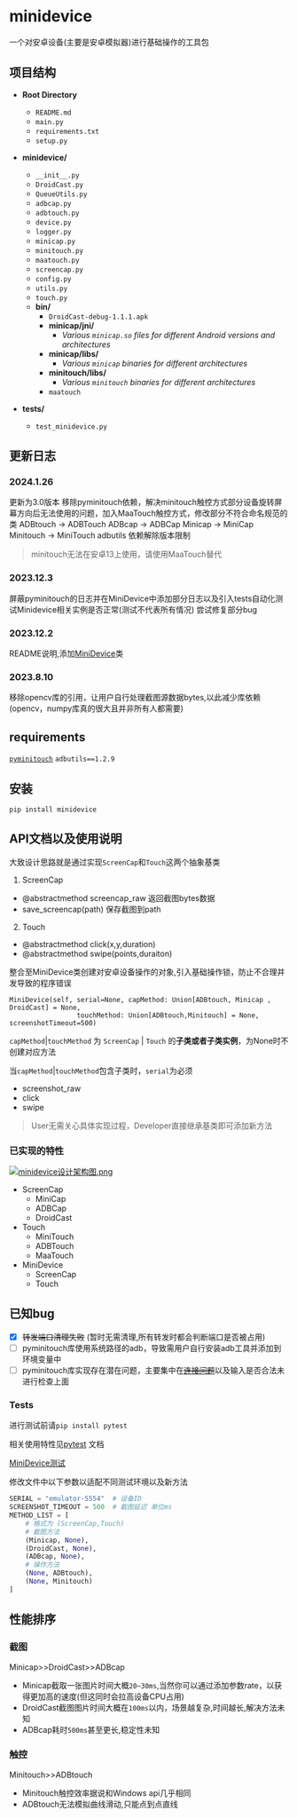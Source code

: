 # minidevice
一个对安卓设备(主要是安卓模拟器)进行基础操作的工具包
## 项目结构
- **Root Directory**
  - `README.md`
  - `main.py`
  - `requirements.txt`
  - `setup.py`

- **minidevice/**
  - `__init__.py`
  - `DroidCast.py`
  - `QueueUtils.py`
  - `adbcap.py`
  - `adbtouch.py`
  - `device.py`
  - `logger.py`
  - `minicap.py`
  - `minitouch.py`
  - `maatouch.py`
  - `screencap.py`
  - `config.py`
  - `utils.py`
  - `touch.py`
  - **bin/**
    - `DroidCast-debug-1.1.1.apk`
    - **minicap/jni/**
      - *Various `minicap.so` files for different Android versions and architectures*
    - **minicap/libs/**
      - *Various `minicap` binaries for different architectures*
    - **minitouch/libs/**
      - *Various `minitouch` binaries for different architectures*
    - `maatouch`

- **tests/**
  - `test_minidevice.py`

## 更新日志
### 2024.1.26
更新为3.0版本
移除pyminitouch依赖，解决minitouch触控方式部分设备旋转屏幕方向后无法使用的问题，加入MaaTouch触控方式，修改部分不符合命名规范的类
ADBtouch -> ADBTouch
ADBcap -> ADBCap
Minicap -> MiniCap
Minitouch -> MiniTouch
adbutils 依赖解除版本限制
> minitouch无法在安卓13上使用，请使用MaaTouch替代
### 2023.12.3 
屏蔽pyminitouch的日志并在MiniDevice中添加部分日志以及引入tests自动化测试Minidevice相关实例是否正常(测试不代表所有情况) 尝试修复部分bug
### 2023.12.2
README说明,添加[MiniDevice](./minidevice/device.py)类
### 2023.8.10 
移除opencv库的引用，让用户自行处理截图源数据bytes,以此减少库依赖(opencv，numpy库真的很大且并非所有人都需要)
## requirements
[`pyminitouch`](https://github.com/williamfzc/pyminitouch) `adbutils==1.2.9`
## 安装
`pip install minidevice`
## API文档以及使用说明
大致设计思路就是通过实现`ScreenCap`和`Touch`这两个抽象基类
1. ScreenCap 
- @abstractmethod screencap_raw 返回截图bytes数据
- save_screencap(path) 保存截图到path 
2. Touch
- @abstractmethod click(x,y,duration) 
- @abstractmethod swipe(points,duraiton)

整合至MiniDevice类创建对安卓设备操作的对象,引入基础操作锁，防止不合理并发导致的程序错误
```
MiniDevice(self, serial=None, capMethod: Union[ADBtouch, Minicap , DroidCast] = None,
                 touchMethod: Union[ADBtouch,Minitouch] = None, screenshotTimeout=500)
```
`capMethod`|`touchMethod` 为 `ScreenCap` | `Touch` 的**子类或者子类实例**，为None时不创建对应方法

当`capMethod`|`touchMethod`包含子类时，`serial`为必须
 - screenshot_raw
 - click
 - swipe
> User无需关心具体实现过程，Developer直接继承基类即可添加新方法

### 已实现的特性
[![minidevice设计架构图.png](https://s2.loli.net/2023/12/03/Zje6Bh3TUDxbP2W.png)](https://www.iodraw.com/diagram/?lightbox=1&highlight=0000ff&edit=_blank&layers=1&nav=1&title=%E6%9C%AA%E5%91%BD%E5%90%8D%E7%BB%98%E5%9B%BE.iodraw#R7V1bd5s4EP41nNN9SA73y6PBdveS7KZNdtvuS48Ciq0NRl5ZTuL%2B%2BpUw2BARGxwT8EY%2BfUCDENXMp5lP0ogoRjB7%2BkjAfHqJIxgruho9KcZQ0XXN1HWF%2F1Oj1VriGPZaMCEoyiptBdfoB8yEaiZdogguShUpxjFF87IwxEkCQ1qSAULwY7naHY7Lb52DCRQE1yGIRekXFNHpWurqzlb%2BM0STaf5mzfbWd2Ygr5z1ZDEFEX4siIyRYgQEY7q%2Bmj0FMObKy%2FXy5ZfVl%2Fji3v7466fFv%2BBP%2F7eb3%2F86Wzc2bvLIpgsEJvTgpj9NV%2FO%2FncgjtmMNPz%2BG35BzdWZk1n0A8TJTmDKyFddVBgNlZCmer%2FgjZeQovqb4fqYHusqVu3hEsxgkrORP6SxmQo1dLiggNEMC0xS7hwn6gRMK8hrhFMXRBVjhJe8PJRDmhULdGyZmd3kDBC7QD3Ab5%2BWQV0AJJDerOcxaYOIY3MLYB%2BH9hOBlEgU4xiT9jxqqOmY%2FVqWmKjOVP0BC4VMBSJlqP0I8g5SsWJXsLnvF%2BpFsmOhuVn7cgk7TzUw4LSBOt7IBBTKkTzaNb973mY0MkExY%2F5u90K56n1p%2BHYgpJAmg0Oc6WxQxxC4Kfd2KUmQ1QJnjCii7DpnJkgDMd2Hqjpn5OrvDYQNiNEnYdciMB5llfW4fxMb6ILtB8VxAF0NjeF8Bryqw2qUa1%2FzJIgLhVY4b7ZnoEjyVKl6ABd1gNY7BfIFuN92YATJBiY8pxbOsUg3kFgaYCOLdg7s2ik3XKoHKFDGlOxWYcndAuASmxsjxRP%2F0HDAxSsGyoATfb3w8V9MdiuNckwlOK%2BUIiuEdrcDPDEVRnDY2ByFKJjccT8MzbSu5SB8cGlvJ50wNXEQwBbTgp1KzXuEFogjz9sm6rj%2FHKKGprixfsYaphNAAJ6wTzK%2Fx5iBD0CPkKKpr7s0o22%2Fu3GfYNc3bknVzl1Ww7iL1CyGYfyfgUQl0ZcDqqATSJUnYxe2KMjKxFpsquOX6Cin730xxJACDaYFugNEMCGtHUra5KdqcizB79i5OicGUwQcmFTgo29tnXQrUc4tbXg9YWduW94KhCGrmHkb2eBwEbYLEMOuBRG%2FLB7iaiBLwAL9voPIuDX%2BX%2Fto0vF3T%2Bbdn%2BBrOH0aM7WdFprwpnuAExKOt1E8DKowyg2zrXODUuXPf%2Fg%2BkdJVxALCk%2BFXRdoGXJIQ1LMGIxwTuatHLlM37uNNgBMaAoofyjOfo5vBEb32JElQ1ACWH647D6eV5gebUDPK22hZuRP8tOdy%2BMXYyHM4TVxAqOVyDEN3c5v2N2q3ZvXNa5pmC4QdDX0aDfkUDw%2BhdOLBkOKjtFsza9u5LOLDrhYPqKb2MEkeGQ%2FdRQlz6Faz8v57DZQY43hwue%2FSKo2%2Fr588M7Zmj161zr%2FBznHKT6y5mrRS3jfY27DzDyloHQkvH2jzwxFWAIcEoCnhAllSjP1TDNvtGNTRVXLKQXGPfODsZrqGpFSvDdciGpBlHRkLnNENTjXfOM7w34hmaZZ57psacu%2Bmolusax2UdHZEMTRVXM%2F6gU0gCML%2Bs3l2UVKM7quFZ%2FaMaclmjtsG3o%2B2EuMaBCxuSaxwbCj0gG877Jhsbo7XNNnSv7Odd45xzDt2wdM5B8sWVpmsapm2dq4WfWc56e3PykWfdHQgf7TD4wCdEvxauv3EkstG9Lg1zopAWVlmBM51C0B%2BPufoUITklsqAbmYKbY3dc%2Fdaw7Urw7krE3YtdzbZrgjdPOutJVoVZkeQyshXPUNyhMjIVf6h4gczA3s8JnydEW%2FmoKsQJz6iKE66%2B1y%2FVSMCuel9vErDF2fENXobTXXCSk5pXTWrM%2BosoL2zVdp98Lac09dMrjdrm7smMxhEnNGGMwvsPT4zls%2BaDaEkAV91PrJJMtl7TnSBolGzdGBSdz23yWFic5j6iOfyQaVXCQoRFELxIbY4Ei85TsTX1pPbx8%2BC7f8pr1Jw1aOrRF9hfaRBx3sCzsamkdT2jdYfmY7dG6zRN7oo3WJ88vW1xTdwWf4nZybS7djDQOY%2FTtAZETqKgHRR0T9t0cQo%2FGPqSJPSNJBycpt8eS9DF9QHJEvaOs9NhCbq4iSlZwttioHuWoIvTeskS3hgFPWAJJ3XQvoXFndxoreUznHp6pCEuGaTpkekuokyQ7B2fPPgsRnt80pCfAagfRTbj7XT4ZMWnBCWffFsMdM8nDTHRRPLJN0ZB93zSEA9TvC8%2BmRut7fxYzbJKCbFOOegf6Qiwoan9Spc1u0BTi%2Bmyd24Iw1DweuzOrWuZllqJ5delyzpaTSznxu3Lvnf%2BNcD%2BG59Ziqy%2BFguFp3hx%2B1haappjDaB7VwkaO3ThbfWnAV8JGr0maPIsor6AxhZpCU%2BWGMIHxHosJ671Jq4vAXNnyD1Ocvezb1CYqshxNLeK42itkRy34kAYJIibdaCMXGUwSj%2BdbikDU3EdntPP2C6%2FYLfGCnua3XLHiu9ICryHAtvHyK2thkdr6Kj4cDUtrJVxiNQ%2F5CEB8VpAWHrXgLDFOVG4OVvOut7gry5IOLwWDvlJx%2B7g4FZsvKXHiRdTTG%2FQDKZkYVAFC4tjwrd5IPHHijeW%2BDg6PjYHXDv0F%2FLwTasWNmoyyNbWy%2B0K%2FrjxAMoRPpB4suO64nhFk1M3B6Gh84DgiNtjLx7HeocgaHr06hAQ2J07%2FXyBZff2CaJMZ%2B8TBk2PWh0CA6%2Fu2kJzGLDi9u%2FFrdfDt391zxj9Bw%3D%3D)
- ScreenCap
    - MiniCap
    - ADBCap
    - DroidCast
- Touch
    - MiniTouch
    - ADBTouch
    - MaaTouch
- MiniDevice
  - ScreenCap
  - Touch
## 已知bug
- [x] ~~转发端口清理失败~~ (暂时无需清理,所有转发时都会判断端口是否被占用)
- [ ] pyminitouch库使用系统路径的adb，导致需用户自行安装adb工具并添加到环境变量中
- [ ] pyminitouch库实现存在潜在问题，主要集中在[~~连接问题~~](a1802889f30ad19db2ef12b391eff3c86b2285ea)以及输入是否合法未进行检查上面
### Tests
进行测试前请`pip install pytest`

相关使用特性见[pytest](https://pytest.org) 文档

[MiniDevice测试](tests/test_minidevice.py)

修改文件中以下参数以适配不同测试环境以及新方法
```python
SERIAL = "emulator-5554"  # 设备ID
SCREENSHOT_TIMEOUT = 500  # 截图延迟 单位ms
METHOD_LIST = [
    # 格式为 (ScreenCap,Touch)
    # 截图方法
    (Minicap, None),
    (DroidCast, None),
    (ADBcap, None),
    # 操作方法
    (None, ADBtouch),
    (None, Minitouch)
]
```
## 性能排序
### 截图
Minicap>>DroidCast>>ADBcap

- Minicap截取一张图片时间大概`20~30ms`,当然你可以通过添加参数rate，以获得更加高的速度(但这同时会拉高设备CPU占用)
- DroidCast截图图片时间大概在`100ms`以内，场景越复杂,时间越长,解决方法未知
- ADBcap耗时`500ms`甚至更长,稳定性未知

### 触控
Minitouch>>ADBtouch
- Minitouch触控效率据说和Windows api几乎相同
- ADBtouch无法模拟曲线滑动,只能点到点直线
